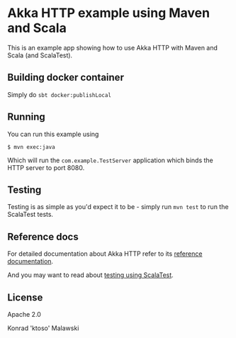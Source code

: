 Akka HTTP example using Maven and Scala
=======================================

This is an example app showing how to use Akka HTTP with Maven and Scala (and ScalaTest).

Building docker container
-------------------------

Simply do `sbt docker:publishLocal`

Running
-------

You can run this example using

```
$ mvn exec:java
```

Which will run the `com.example.TestServer` application which binds the HTTP server to port 8080.

Testing
-------

Testing is as simple as you'd expect it to be - simply run `mvn test` to run the ScalaTest tests.

Reference docs
--------------

For detailed documentation about Akka HTTP refer to its [reference documentation](http://doc.akka.io/docs/akka-stream-and-http-experimental/1.0/scala.html).

And you may want to read about [testing using ScalaTest](www.scalatest.org/user_guide/using_matchers).

License
-------
Apache 2.0

Konrad 'ktoso' Malawski
